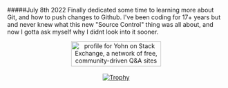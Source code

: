 #####July 8th 2022
Finally dedicated some time to learning more about Git, and how to push changes to Github. 
I've been coding for 17+ years but and never knew what this new "Source Control" thing was all about, and now I gotta ask myself why I didnt look into it sooner.

<p align="center">
  <a href="https://stackexchange.com/users/1548427"><img src="https://stackexchange.com/users/flair/1548427.png?theme=dark" width="208" height="58" alt="profile for Yohn on Stack Exchange, a network of free, community-driven Q&amp;A sites" title="profile for Yohn on Stack Exchange, a network of free, community-driven Q&amp;A sites"></a>
  <br><br>
  <a href="https://github.com/ryo-ma/github-profile-trophy"><img src="https://github-profile-trophy.vercel.app/?username=Yohn&theme=darkhub" alt="Trophy"></a>
</p>
<!--
**Yohn/Yohn** is a ✨ _special_ ✨ repository because its `README.md` (this file) appears on your GitHub profile.

Here are some ideas to get you started:

- 🔭 I’m currently working on ...
- 🌱 I’m currently learning ...
- 👯 I’m looking to collaborate on ...
- 🤔 I’m looking for help with ...
- 💬 Ask me about ...
- 📫 How to reach me: ...
- 😄 Pronouns: ...
- ⚡ Fun fact: ...
-->
